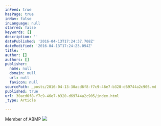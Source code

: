 ```yaml
---
inFeed: true
hasPage: true
inNav: false
inLanguage: null
starred: false
keywords: []
description: ''
datePublished: '2016-04-13T17:24:37.708Z'
dateModified: '2016-04-13T17:24:23.094Z'
title: ''
author: []
authors: []
publisher:
  name: null
  domain: null
  url: null
  favicon: null
sourcePath: _posts/2016-04-13-30acd6f8-f7c9-46e7-b320-d69744a2c905.md
published: true
url: 30acd6f8-f7c9-46e7-b320-d69744a2c905/index.html
_type: Article

---
```

Member of ABMP
![](https://the-grid-user-content.s3-us-west-2.amazonaws.com/a70dcfaf-8407-4b74-bf56-db617ba13e1f.jpg)